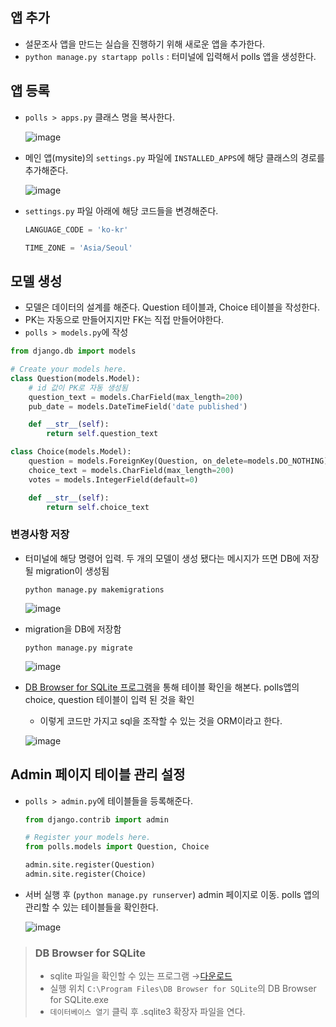## 앱 추가
* 설문조사 앱을 만드는 실습을 진행하기 위해 새로운 앱을 추가한다.
* `python manage.py startapp polls` : 터미널에 입력해서 polls 앱을 생성한다.

## 앱 등록
* `polls > apps.py` 클래스 명을 복사한다.  
  
  ![image](https://user-images.githubusercontent.com/79209568/118078869-f98a1b00-b3f1-11eb-8166-2361bd430a48.png)
* 메인 앱(mysite)의 `settings.py` 파일에 `INSTALLED_APPS`에 해당 클래스의 경로를 추가해준다.  
  
  ![image](https://user-images.githubusercontent.com/79209568/118078960-24746f00-b3f2-11eb-99d5-f9e851c56f52.png)
* `settings.py` 파일 아래에 해당 코드들을 변경해준다.  
  
  ```python
  LANGUAGE_CODE = 'ko-kr'

  TIME_ZONE = 'Asia/Seoul'
  ```
  
## 모델 생성
* 모델은 데이터의 설계를 해준다. Question 테이블과, Choice 테이블을 작성한다.
* PK는 자동으로 만들어지지만 FK는 직접 만들어야한다.
* `polls > models.py`에 작성
  
```python
from django.db import models

# Create your models here.
class Question(models.Model):
    # id 값이 PK로 자동 생성됨
    question_text = models.CharField(max_length=200)
    pub_date = models.DateTimeField('date published')

    def __str__(self):
        return self.question_text

class Choice(models.Model):
    question = models.ForeignKey(Question, on_delete=models.DO_NOTHING) # 참조하는 값이 지워질 경우에 아무것도 안하겠다는 규칙
    choice_text = models.CharField(max_length=200)
    votes = models.IntegerField(default=0)

    def __str__(self):
        return self.choice_text
```
### 변경사항 저장
* 터미널에 해당 명령어 입력. 두 개의 모델이 생성 됐다는 메시지가 뜨면 DB에 저장될 migration이 생성됨  
  
  ```
  python manage.py makemigrations
  ```
  
  ![image](https://user-images.githubusercontent.com/79209568/118081297-06107280-b3f6-11eb-98ea-6d8c9fc9c8c9.png)
* migration을 DB에 저장함  
  
  ```
  python manage.py migrate
  ```
  
  ![image](https://user-images.githubusercontent.com/79209568/118081983-5c31e580-b3f7-11eb-987d-88488821c612.png)
* [DB Browser for SQLite 프로그램](#DB-Browser-for-SQLite)을 통해 테이블 확인을 해본다. polls앱의 choice, question 테이블이 입력 된 것을 확인
  * 이렇게 코드만 가지고 sql을 조작할 수 있는 것을 ORM이라고 한다.  
  
  ![image](https://user-images.githubusercontent.com/79209568/118082322-eed28480-b3f7-11eb-824d-318f2f530a3b.png)

## Admin 페이지 테이블 관리 설정
* `polls > admin.py`에 테이블들을 등록해준다.  
  
  ```python
  from django.contrib import admin

  # Register your models here.
  from polls.models import Question, Choice

  admin.site.register(Question)
  admin.site.register(Choice)
  ```
* 서버 실행 후 (`python manage.py runserver`) admin 페이지로 이동. polls 앱의 관리할 수 있는 테이블들을 확인한다.  
  
  ![image](https://user-images.githubusercontent.com/79209568/118082719-a2d40f80-b3f8-11eb-941b-c9a617e02767.png)




> ### DB Browser for SQLite
> * sqlite 파일을 확인할 수 있는 프로그램 →[다운로드](https://github.com/Clary0122/TIL/blob/main/DGANGO/util/DB.Browser.for.SQLite-3.12.0-rc1-win64.zip)
> * 실행 위치 `C:\Program Files\DB Browser for SQLite`의 DB Browser for SQLite.exe
> * `데이터베이스 열기` 클릭 후 .sqlite3 확장자 파일을 연다.
